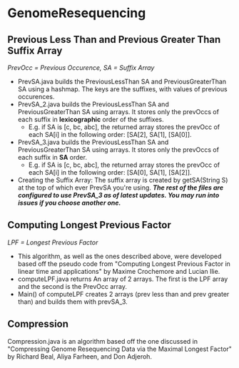 # __GenomeResequencing__ #

## Previous Less Than and Previous Greater Than Suffix Array ##
*PrevOcc = Previous Occurence, SA = Suffix Array*
* PrevSA.java builds the PreviousLessThan SA and PreviousGreaterThan SA using a hashmap. The keys are the suffixes, with values of previous occurences.
* PrevSA_2.java builds the PreviousLessThan SA and PreviousGreaterThan SA using arrays. It stores only the prevOccs of each suffix in __lexicographic__ order of the suffixes. 
   * E.g. if SA is [c, bc, abc], the returned array stores the prevOcc of each SA[i] in the following order: [SA[2], SA[1], [SA[0]].
* PrevSA_3.java builds the PreviousLessThan SA and PreviousGreaterThan SA using arrays. It stores only the prevOccs of each suffix in __SA__ order. 
    * E.g. if SA is [c, bc, abc], the returned array stores the prevOcc of each SA[i] in the following order: [SA[0], SA[1], [SA[2]].
* Creating the Suffix Array: The suffix array is created by getSA(String S) at the top of which ever PrevSA you're using. 
*__The rest of the files are configured to use PrevSA_3 as of latest updates. You may run into issues if you choose another one.__*

## Computing Longest Previous Factor ##
*LPF = Longest Previous Factor*
* This algorithm, as well as the ones described above, were developed based off the pseudo code from "Computing Longest Previous Factor in linear time and applications" by Maxime Crochemore and Lucian Ilie. 
* computeLPF.java returns An array of 2 arrays. The first is the LPF array and the second is the PrevOcc array.
* Main() of computeLPF creates 2 arrays (prev less than and prev greater than) and builds them with prevSA_3.  

## Compression ##
Compression.java is an algorithm based off the one discussed in "Compressing Genome Resequencing Data via the Maximal Longest Factor" by Richard Beal, Aliya Farheen, and Don Adjeroh.
